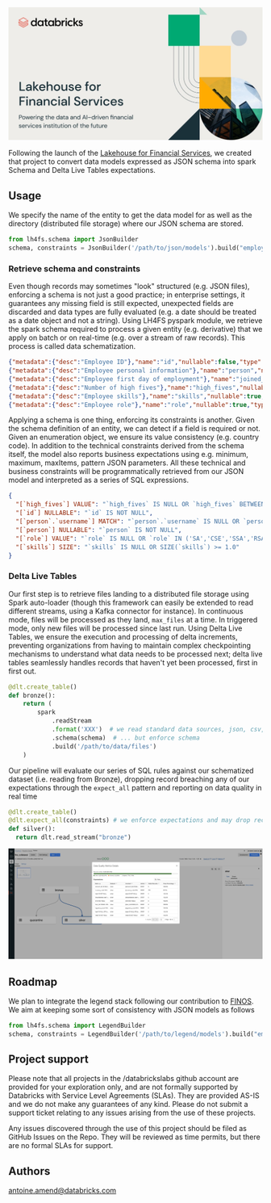 ![](images/lakehouse-for-financial-services.jpeg)

Following the launch of the [Lakehouse for Financial Services](https://databricks.com/solutions/industries/financial-services), 
we created that project to convert data models expressed as JSON schema into spark Schema and Delta Live Tables expectations.

## Usage

We specify the name of the entity to get the data model for as well as the directory (distributed file storage) where 
our JSON schema are stored. 

```python
from lh4fs.schema import JsonBuilder
schema, constraints = JsonBuilder('/path/to/json/models').build("employee")
```

### Retrieve schema and constraints

Even though records may sometimes "look" structured (e.g. JSON files), enforcing a schema is not just a good practice; 
in enterprise settings, it guarantees any missing field is still expected, unexpected fields are discarded and data 
types are fully evaluated (e.g. a date should be treated as a date object and not a string). 
Using LH4FS pyspark module, we retrieve the spark schema required to process a given entity (e.g. derivative) 
that we apply on batch or on real-time (e.g. over a stream of raw records). This process is called data schematization.

```json
{"metadata":{"desc":"Employee ID"},"name":"id","nullable":false,"type":"integer"}
{"metadata":{"desc":"Employee personal information"},"name":"person","nullable":false,"type":{"fields":[{"metadata":{"desc":"A person name, first or last"},"name":"first_name","nullable":true,"type":"string"},{"metadata":{"desc":"person last name"},"name":"last_name","nullable":true,"type":"string"},{"metadata":{"desc":"Person birth date"},"name":"birth_date","nullable":true,"type":"date"},{"metadata":{"desc":"employee nickname"},"name":"username","nullable":true,"type":"string"}],"type":"struct"}}
{"metadata":{"desc":"Employee first day of employment"},"name":"joined_date","nullable":true,"type":"date"}
{"metadata":{"desc":"Number of high fives"},"name":"high_fives","nullable":true,"type":"double"}
{"metadata":{"desc":"Employee skills"},"name":"skills","nullable":true,"type":{"containsNull":true,"elementType":"string","type":"array"}}
{"metadata":{"desc":"Employee role"},"name":"role","nullable":true,"type":"string"}
```

Applying a schema is one thing, enforcing its constraints is another. Given the schema definition of an entity, 
we can detect if a field is required or not. Given an enumeration object, we ensure its value consistency 
(e.g. country code). In addition to the technical constraints derived from the schema itself, the model also reports 
business expectations using e.g. minimum, maximum, maxItems, pattern JSON parameters. 
All these technical and business constraints will be programmatically retrieved from our JSON model and interpreted 
as a series of SQL expressions.

```json
{
  "[`high_fives`] VALUE": "`high_fives` IS NULL OR `high_fives` BETWEEN 1.0 AND 300.0",
  "[`id`] NULLABLE": "`id` IS NOT NULL",
  "[`person`.`username`] MATCH": "`person`.`username` IS NULL OR `person`.`username` RLIKE '^[a-z0-9]{2,}$'",
  "[`person`] NULLABLE": "`person` IS NOT NULL",
  "[`role`] VALUE": "`role` IS NULL OR `role` IN ('SA','CSE','SSA','RSA')",
  "[`skills`] SIZE": "`skills` IS NULL OR SIZE(`skills`) >= 1.0"
}
```

### Delta Live Tables

Our first step is to retrieve files landing to a distributed file storage using Spark auto-loader 
(though this framework can easily be extended to read different streams, using a Kafka connector for instance). 
In continuous mode, files will be processed as they land, `max_files` at a time. 
In triggered mode, only new files will be processed since last run. 
Using Delta Live Tables, we ensure the execution and processing of delta increments, preventing organizations 
from having to maintain complex checkpointing mechanisms to understand what data needs to be processed next; 
delta live tables seamlessly handles records that haven't yet been processed, first in first out.

```python
@dlt.create_table()
def bronze():
    return (
        spark
            .readStream
            .format('XXX')  # we read standard data sources, json, csv, jdbc, etc.
            .schema(schema)  # ... but enforce schema
            .build('/path/to/data/files')
    )
```

Our pipeline will evaluate our series of SQL rules against our schematized dataset (i.e. reading from Bronze), 
dropping record breaching any of our expectations through the `expect_all` pattern and reporting on data quality 
in real time

```python
@dlt.create_table()
@dlt.expect_all(constraints) # we enforce expectations and may drop record, ignore or fail pipelines
def silver():
  return dlt.read_stream("bronze")
```

![](images/pipeline_processing.png)


## Roadmap

We plan to integrate the legend stack following our contribution to [FINOS](https://github.com/finos-labs/legend-delta).
We aim at keeping some sort of consistency with JSON models as follows

```python
from lh4fs.schema import LegendBuilder
schema, constraints = LegendBuilder('/path/to/legend/models').build("employee")
```

## Project support
Please note that all projects in the /databrickslabs github account are provided for your exploration only, and are not formally supported by Databricks with Service Level Agreements (SLAs). They are provided AS-IS and we do not make any guarantees of any kind. Please do not submit a support ticket relating to any issues arising from the use of these projects.

Any issues discovered through the use of this project should be filed as GitHub Issues on the Repo. They will be reviewed as time permits, but there are no formal SLAs for support.

## Authors
<antoine.amend@databricks.com>